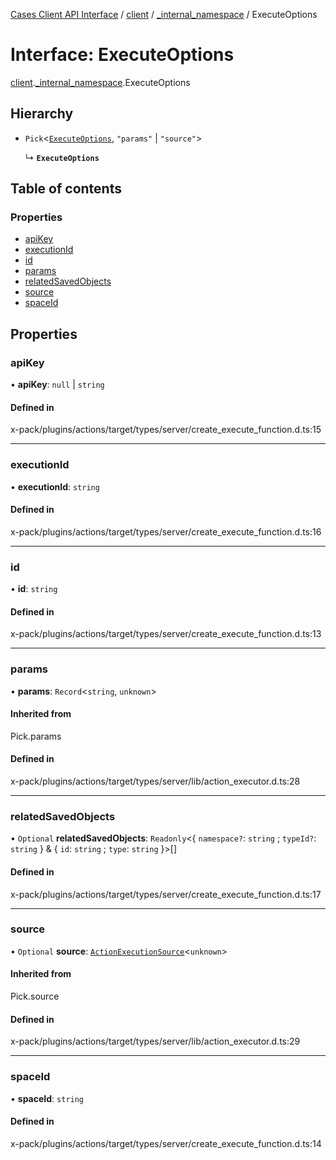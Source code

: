 [Cases Client API Interface](../README.md) / [client](../modules/client.md) / [\_internal\_namespace](../modules/client._internal_namespace.md) / ExecuteOptions

# Interface: ExecuteOptions

[client](../modules/client.md).[_internal_namespace](../modules/client._internal_namespace.md).ExecuteOptions

## Hierarchy

- `Pick`<[`ExecuteOptions`](client._internal_namespace.ExecuteOptions.md), ``"params"`` \| ``"source"``\>

  ↳ **`ExecuteOptions`**

## Table of contents

### Properties

- [apiKey](client._internal_namespace.ExecuteOptions-1.md#apikey)
- [executionId](client._internal_namespace.ExecuteOptions-1.md#executionid)
- [id](client._internal_namespace.ExecuteOptions-1.md#id)
- [params](client._internal_namespace.ExecuteOptions-1.md#params)
- [relatedSavedObjects](client._internal_namespace.ExecuteOptions-1.md#relatedsavedobjects)
- [source](client._internal_namespace.ExecuteOptions-1.md#source)
- [spaceId](client._internal_namespace.ExecuteOptions-1.md#spaceid)

## Properties

### apiKey

• **apiKey**: ``null`` \| `string`

#### Defined in

x-pack/plugins/actions/target/types/server/create_execute_function.d.ts:15

___

### executionId

• **executionId**: `string`

#### Defined in

x-pack/plugins/actions/target/types/server/create_execute_function.d.ts:16

___

### id

• **id**: `string`

#### Defined in

x-pack/plugins/actions/target/types/server/create_execute_function.d.ts:13

___

### params

• **params**: `Record`<`string`, `unknown`\>

#### Inherited from

Pick.params

#### Defined in

x-pack/plugins/actions/target/types/server/lib/action_executor.d.ts:28

___

### relatedSavedObjects

• `Optional` **relatedSavedObjects**: `Readonly`<{ `namespace?`: `string` ; `typeId?`: `string`  } & { `id`: `string` ; `type`: `string`  }\>[]

#### Defined in

x-pack/plugins/actions/target/types/server/create_execute_function.d.ts:17

___

### source

• `Optional` **source**: [`ActionExecutionSource`](client._internal_namespace.ActionExecutionSource.md)<`unknown`\>

#### Inherited from

Pick.source

#### Defined in

x-pack/plugins/actions/target/types/server/lib/action_executor.d.ts:29

___

### spaceId

• **spaceId**: `string`

#### Defined in

x-pack/plugins/actions/target/types/server/create_execute_function.d.ts:14
